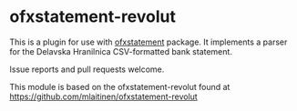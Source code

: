 ofxstatement-revolut
====================

This is a plugin for use with [ofxstatement](https://github.com/kedder/ofxstatement) package. It implements
a parser for the Delavska Hranilnica CSV-formatted bank statement.

Issue reports and pull requests welcome.

This module is based on the ofxstatement-revolut found at
https://github.com/mlaitinen/ofxstatement-revolut